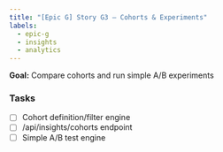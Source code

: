 ```yaml
---
title: "[Epic G] Story G3 — Cohorts & Experiments"
labels:
  - epic-g
  - insights
  - analytics
---
```


**Goal:** Compare cohorts and run simple A/B experiments

### Tasks
- [ ] Cohort definition/filter engine
- [ ] /api/insights/cohorts endpoint
- [ ] Simple A/B test engine
